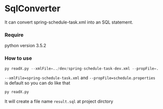# SqlConverter
It can convert spring-schedule-task.xml into an SQL statement. 

### Require
python version 3.5.2

### How to use

```Python
py readX.py --xmlFile=../dev/spring-schedule-task-dev.xml --propFile=../dev/schedule-dev.properties
```

`--xmlFile=spring-schedule-task.xml` and `--propFile=schedule.properties` is default so you can do like that

```Python
py readX.py
```
It will create a file name `result.sql` at project dirctory

